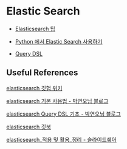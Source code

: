 
# Elastic Search 

- [Elasticsearch 팁](/elasticsearch/general/)

- [Python 에서 Elastic Search 사용하기](/elasticsearch/python/)

- [Query DSL](/elasticsearch/querydsl/)

## Useful References

[elasticsearch 깃헙 위키](https://github.com/higee/elastic/wiki/API)

[elasticsearch 기본 사용법 - 박연오님 블로그](https://bakyeono.net/post/2016-06-03-start-elasticsearch.html)

[elasticsearch Query DSL 기초 - 박연오님 블로그](https://bakyeono.net/post/2016-08-20-elasticsearch-querydsl-basic.html#bool-%ED%95%84%ED%84%B0) 

[elasticsearch 깃북](https://elasticsearch.oofbird.net/getting-started.html)

[elasticsearch_적용 및 활용_정리 - 슬라이드쉐어](https://www.slideshare.net/JunyiSong1/elasticsearch-45936425)

<ClientOnly>
<Disqus />
</ClientOnly>
